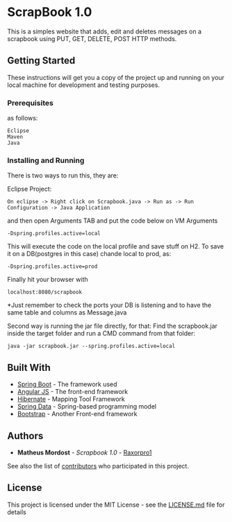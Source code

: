 # ScrapBook 1.0

This is a simples website that adds, edit and deletes messages on a scrapbook using PUT, GET, DELETE, POST HTTP methods.

## Getting Started

These instructions will get you a copy of the project up and running on your local machine for development and testing purposes. 

### Prerequisites

as follows:

```
Eclipse
Maven
Java
```

### Installing and Running

There is two ways to run this, they are:

Eclipse Project:

```
On eclipse -> Right click on Scrapbook.java -> Run as -> Run Configuration -> Java Application 
```

and then open Arguments TAB and put the code below on VM Arguments

```
-Dspring.profiles.active=local
```

This will execute the code on the local profile and save stuff on H2.
To save it on a DB(postgres in this case) chande local to prod, as:

```
-Dspring.profiles.active=prod
```

Finally hit your browser with


```
localhost:8080/scrapbook
```


*Just remember to check the ports your DB is listening and to have the same table and columns as Message.java

Second way is running the jar file directly, for that:
Find the scrapbook.jar inside the target folder and run a CMD command from that folder:

```
java -jar scrapbook.jar --spring.profiles.active=local
```



## Built With

* [Spring Boot](https://spring.io/docs) - The framework used
* [Angular JS](https://angularjs.org/) - The front-end framework
* [Hibernate](http://hibernate.org/) - Mapping Tool Framework
* [Spring Data](http://projects.spring.io/spring-data/) - Spring-based programming model
* [Bootstrap](https://getbootstrap.com/docs/4.0/getting-started/introduction/) - Another Front-end framework



## Authors

* **Matheus Mordost** - *Scrapbook 1.0* - [Raxorpro1](https://github.com/raxorpro1)

See also the list of [contributors](https://github.com/your/project/contributors) who participated in this project.

## License

This project is licensed under the MIT License - see the [LICENSE.md](LICENSE.md) file for details
